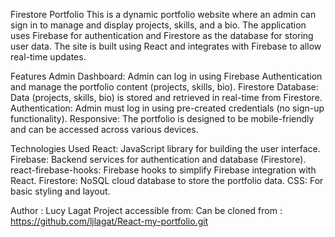 Firestore Portfolio
This is a dynamic portfolio website where an admin can sign in to manage and display projects, skills, and a bio. The application uses Firebase for authentication and Firestore as the database for storing user data. The site is built using React and integrates with Firebase to allow real-time updates.

Features
Admin Dashboard: Admin can log in using Firebase Authentication and manage the portfolio content (projects, skills, bio).
Firestore Database: Data (projects, skills, bio) is stored and retrieved in real-time from Firestore.
Authentication: Admin must log in using pre-created credentials (no sign-up functionality).
Responsive: The portfolio is designed to be mobile-friendly and can be accessed across various devices.

Technologies Used
React: JavaScript library for building the user interface.
Firebase: Backend services for authentication and database (Firestore).
react-firebase-hooks: Firebase hooks to simplify Firebase integration with React.
Firestore: NoSQL cloud database to store the portfolio data.
CSS: For basic styling and layout.

Author : Lucy Lagat
Project accessible from:
Can be cloned from : https://github.com/ljlagat/React-my-portfolio.git